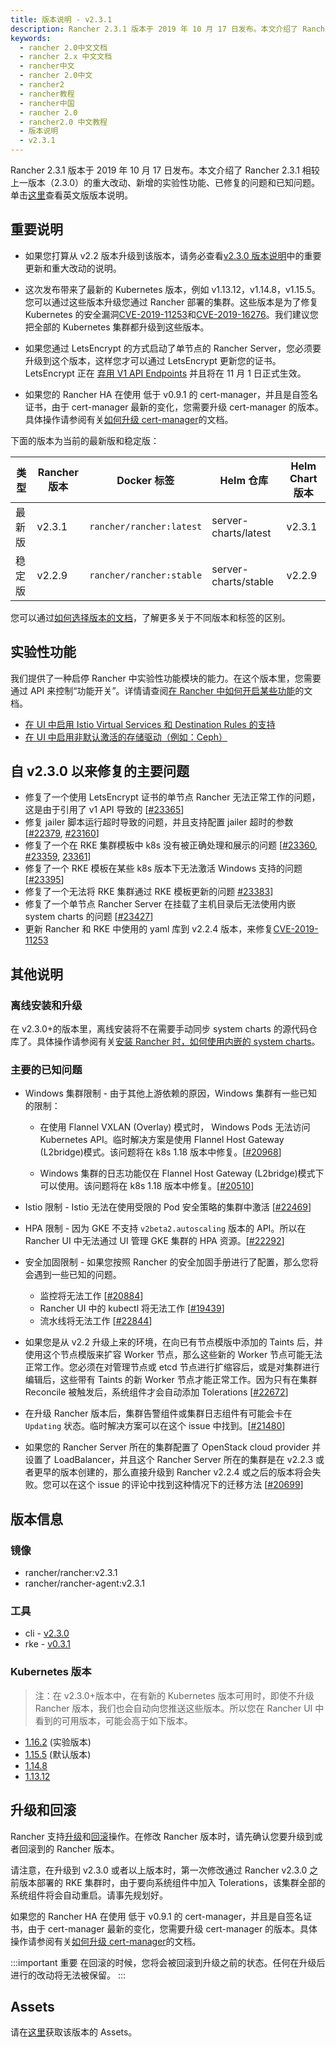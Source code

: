 ```yaml
---
title: 版本说明 - v2.3.1
description: Rancher 2.3.1 版本于 2019 年 10 月 17 日发布。本文介绍了 Rancher 2.3.1 相较上一版本（2.3.0）的重大改动、新增的实验性功能、已修复的问题和已知问题。
keywords:
  - rancher 2.0中文文档
  - rancher 2.x 中文文档
  - rancher中文
  - rancher 2.0中文
  - rancher2
  - rancher教程
  - rancher中国
  - rancher 2.0
  - rancher2.0 中文教程
  - 版本说明
  - v2.3.1
---
```


Rancher 2.3.1 版本于 2019 年 10 月 17 日发布。本文介绍了 Rancher 2.3.1 相较上一版本（2.3.0）的重大改动、新增的实验性功能、已修复的问题和已知问题。单击[这里](https://github.com/rancher/rancher/releases/tag/v2.3.1)查看英文版版本说明。

## 重要说明

- 如果您打算从 v2.2 版本升级到该版本，请务必查看[v2.3.0 版本说明](/docs/rancher2/releases/v2.3.0)中的重要更新和重大改动的说明。

- 这次发布带来了最新的 Kubernetes 版本，例如 v1.13.12，v1.14.8，v1.15.5。您可以通过这些版本升级您通过 Rancher 部署的集群。这些版本是为了修复 Kubernetes 的安全漏洞[CVE-2019-11253](https://groups.google.com/forum/m/#!topic/kubernetes-announce/_a6vYXOzBVw)和[CVE-2019-16276](https://groups.google.com/forum/#!msg/kubernetes-security-announce/PtsUCqFi4h4/Su9Qg5TaBwAJ)。我们建议您把全部的 Kubernetes 集群都升级到这些版本。

- 如果您通过 LetsEncrypt 的方式启动了单节点的 Rancher Server，您必须要升级到这个版本，这样您才可以通过 LetsEncrypt 更新您的证书。LetsEncrypt 正在 [弃用 V1 API Endpoints](https://calendar.google.com/calendar/embed?src=letsencrypt.org_caqskun93lgiabjj4ba9cb1rek%40group.calendar.google.com) 并且将在 11 月 1 日正式生效。

- 如果您的 Rancher HA 在使用 低于 v0.9.1 的 cert-manager，并且是自签名证书，由于 cert-manager 最新的变化，您需要升级 cert-manager 的版本。具体操作请参阅有关[如何升级 cert-manager](/docs/rancher2/installation/options/upgrading-cert-manager/_index)的文档。

下面的版本为当前的最新版和稳定版：

| 类型   | Rancher 版本 | Docker 标签              | Helm 仓库            | Helm Chart 版本 |
| ------ | ------------ | ------------------------ | -------------------- | --------------- |
| 最新版 | v2.3.1       | `rancher/rancher:latest` | server-charts/latest | v2.3.1          |
| 稳定版 | v2.2.9       | `rancher/rancher:stable` | server-charts/stable | v2.2.9          |

您可以通过[如何选择版本的文档](/docs/rancher2/installation/options/server-tags/_index)，了解更多关于不同版本和标签的区别。

## 实验性功能

我们提供了一种启停 Rancher 中实验性功能模块的能力。在这个版本里，您需要通过 API 来控制“功能开关”。详情请查阅[在 Rancher 中如何开启某些功能](/docs/rancher2/installation/options/feature-flags/_index)的文档。

- [在 UI 中启用 Istio Virtual Services 和 Destination Rules 的支持](/docs/rancher2/installation/options/feature-flags/istio-virtual-service-ui/_index)
- [在 UI 中启用非默认激活的存储驱动（例如：Ceph）](/docs/rancher2/installation/options/feature-flags/enable-not-default-storage-drivers/_index)

## 自 v2.3.0 以来修复的主要问题

- 修复了一个使用 LetsEncrypt 证书的单节点 Rancher 无法正常工作的问题，这是由于引用了 v1 API 导致的 [[#23365](https://github.com/rancherio/rancher/issues/23365)]
- 修复 jailer 脚本运行超时导致的问题，并且支持配置 jailer 超时的参数 [[#22379](https://github.com/rancherio/rancher/issues/23379), [#23160](https://github.com/rancherio/rancher/issues/23160)]
- 修复了一个在 RKE 集群模板中 k8s 没有被正确处理和展示的问题 [[#23360](https://github.com/rancherio/rancher/issues/23360), [#23359](https://github.com/rancherio/rancher/issues/23359), [23361](https://github.com/rancherio/rancher/issues/23361)]
- 修复了一个 RKE 模板在某些 k8s 版本下无法激活 Windows 支持的问题 [[#23395](https://github.com/rancherio/rancher/issues/23395)]
- 修复了一个无法将 RKE 集群通过 RKE 模板更新的问题 [#23383](https://github.com/rancherio/rancher/issues/23383)]
- 修复了一个单节点 Rancher Server 在挂载了主机目录后无法使用内嵌 system charts 的问题 [[#23427](https://github.com/rancher/rancher/issues/23427)]
- 更新 Rancher 和 RKE 中使用的 yaml 库到 v2.2.4 版本，来修复[CVE-2019-11253](https://github.com/rancher/rancher/pull/23401)

## 其他说明

### 离线安装和升级

在 v2.3.0+的版本里，离线安装将不在需要手动同步 system charts 的源代码仓库了。具体操作请参阅有关[安装 Rancher 时，如何使用内嵌的 system charts](/docs/rancher2/installation/other-installation-methods/air-gap/install-rancher/_index)。

### 主要的已知问题

- Windows 集群限制 - 由于其他上游依赖的原因，Windows 集群有一些已知的限制：

  - 在使用 Flannel VXLAN (Overlay) 模式时， Windows Pods 无法访问 Kubernetes API。临时解决方案是使用 Flannel Host Gateway (L2bridge)模式。该问题将在 k8s 1.18 版本中修复。[[#20968](https://github.com/rancher/rancher/issues/20968)]

  - Windows 集群的日志功能仅在 Flannel Host Gateway (L2bridge)模式下可以使用。该问题将在 k8s 1.18 版本中修复。[[#20510](https://github.com/rancher/rancher/issues/20510)]

- Istio 限制 - Istio 无法在使用受限的 Pod 安全策略的集群中激活 [[#22469](https://github.com/rancher/rancher/issues/22469)]

- HPA 限制 - 因为 GKE 不支持 `v2beta2.autoscaling` 版本的 API。所以在 Rancher UI 中无法通过 UI 管理 GKE 集群的 HPA 资源。[[#22292](https://github.com/rancher/rancher/issues/22292)]

- 安全加固限制 - 如果您按照 Rancher 的安全加固手册进行了配置，那么您将会遇到一些已知的问题。

  - 监控将无法工作 [[#20884](https://github.com/rancher/rancher/issues/20884)]
  - Rancher UI 中的 kubectl 将无法工作 [[#19439](https://github.com/rancher/rancher/issues/19439)]
  - 流水线将无法工作 [[#22844](https://github.com/rancher/rancher/issues/22844)]

- 如果您是从 v2.2 升级上来的环境，在向已有节点模版中添加的 Taints 后，并使用这个节点模版来扩容 Worker 节点，那么这些新的 Worker 节点可能无法正常工作。您必须在对管理节点或 etcd 节点进行扩缩容后，或是对集群进行编辑后，这些带有 Taints 的新 Worker 节点才能正常工作。因为只有在集群 Reconcile 被触发后，系统组件才会自动添加 Tolerations [[#22672](https://github.com/rancher/rancher/issues/22672)]

- 在升级 Rancher 版本后，集群告警组件或集群日志组件有可能会卡在 `Updating` 状态。临时解决方案可以在这个 issue 中找到。[[#21480](https://github.com/rancher/rancher/issues/21480)]

- 如果您的 Rancher Server 所在的集群配置了 OpenStack cloud provider 并设置了 LoadBalancer，并且这个 Rancher Server 所在的集群是在 v2.2.3 或者更早的版本创建的，那么直接升级到 Rancher v2.2.4 或之后的版本将会失败。您可以在这个 issue 的评论中找到这种情况下的迁移方法 [[#20699](https://github.com/rancher/rancher/issues/20699)]

## 版本信息

### 镜像

- rancher/rancher:v2.3.1
- rancher/rancher-agent:v2.3.1

### 工具

- cli - [v2.3.0](https://github.com/rancher/cli/releases/tag/v2.3.0)
- rke - [v0.3.1](https://github.com/rancher/rke/releases/tag/v0.3.1)

### Kubernetes 版本

> 注：在 v2.3.0+版本中，在有新的 Kubernetes 版本可用时，即使不升级 Rancher 版本，我们也会自动向您推送这些版本。所以您在 Rancher UI 中看到的可用版本，可能会高于如下版本。

- [1.16.2](https://github.com/rancher/hyperkube/releases/tag/v1.16.2-rancher1) (实验版本)
- [1.15.5](https://github.com/rancher/hyperkube/releases/tag/v1.15.5-rancher1) (默认版本)
- [1.14.8](https://github.com/rancher/hyperkube/releases/tag/v1.14.8-rancher1)
- [1.13.12](https://github.com/rancher/hyperkube/releases/tag/v1.13.12-rancher1)

## 升级和回滚

Rancher 支持[升级](/docs/rancher2/upgrades/_index)和[回滚](/docs/rancher2/upgrades/rollbacks/_index)操作。在修改 Rancher 版本时，请先确认您要升级到或者回滚到的 Rancher 版本。

请注意，在升级到 v2.3.0 或者以上版本时，第一次修改通过 Rancher v2.3.0 之前版本部署的 RKE 集群时，由于要向系统组件中加入 Tolerations，该集群全部的系统组件将会自动重启。请事先规划好。

如果您的 Rancher HA 在使用 低于 v0.9.1 的 cert-manager，并且是自签名证书，由于 cert-manager 最新的变化，您需要升级 cert-manager 的版本。具体操作请参阅有关[如何升级 cert-manager](/docs/rancher2/installation/options/upgrading-cert-manager/_index)的文档。

:::important 重要
在回滚的时候，您将会被回滚到升级之前的状态。任何在升级后进行的改动将无法被保留。
:::

## Assets

请在[这里](https://github.com/rancher/rancher/releases/tag/v2.3.1)获取该版本的 Assets。
